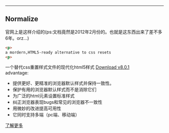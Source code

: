 ---
## Normalize
官网上是这样介绍的(ps:文档竟然是2012年2月份的。也就是这东西出来了差不多6年。orz...)
```html
<p>
a mordern,HTML5-ready alternative to css resets
<p>
```
一个替代css重置样式文件的现代化html5样式
[Download v8.0.1]("https://necolas.github.io/normalize.css/8.0.1/normalize.css")  
advantage:

- 提供更好、更精准的浏览器默认样式并保持一致性。
- 保护有用的浏览器默认样式而不是消除它们
- 为广泛的html元素设置标准样式
- 纠正浏览器表现bugs和常见的浏览器不一致性
- 用微妙的改进提高可用性
- 它同时支持多端（pc端、移动端）

[了解更多]("http://nicolasgallagher.com/about-normalize-css/")